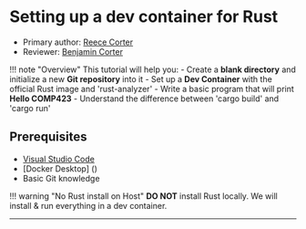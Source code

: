 # Setting up a dev container for Rust

* Primary author: [Reece Corter](https://github.com/reece333)
* Reviewer: [Benjamin Corter](https://github.com/bjcorter)

!!! note "Overview"
    This tutorial will help you:
    - Create a **blank directory** and initialize a new **Git repository** into it
    - Set up a **Dev Container** with the official Rust image and 'rust-analyzer'
    - Write a basic program that will print **Hello COMP423**
    - Understand the difference between 'cargo build' and 'cargo run'

## Prerequisites 

- [Visual Studio Code]()
- [Docker Desktop] ()
- Basic Git knowledge

!!! warning "No Rust install on Host"
    **DO NOT** install Rust locally. We will install & run everything in a dev container.

---